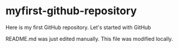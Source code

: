 # myfirst-github-repository
Here is my first GitHub repository. Let's started with GitHub

README.md was just edited manually. This file was modified locally.
